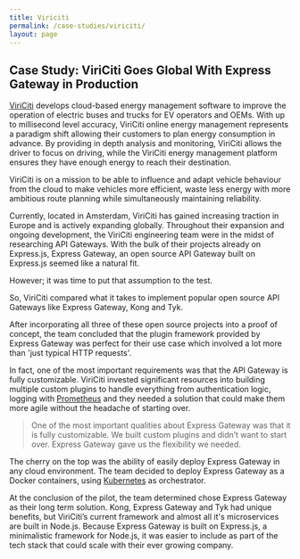 ```yaml
---
title: Viriciti
permalink: /case-studies/viriciti/
layout: page
---
```


<div class="wrapper-flex full-width contributions about">
  <div class="wrapper">
    <div class="flex-column" markdown="1">

## Case Study: ViriCiti Goes Global With Express Gateway in Production

[ViriCiti][viriciti] develops cloud-based energy management software to improve the operation of electric buses and trucks for EV operators and OEMs. With up to millisecond level accuracy, ViriCiti online energy management represents a paradigm shift allowing their customers to plan energy consumption in advance. By providing in depth analysis and monitoring, ViriCiti allows the driver to focus on driving, while the ViriCiti energy management platform ensures they have enough energy to reach their destination.

ViriCiti is on a mission to be able to influence and adapt vehicle behaviour from the cloud to make vehicles more efficient, waste less energy with more ambitious route planning while simultaneously maintaining reliability.

Currently, located in Amsterdam, ViriCiti has gained increasing traction in Europe and is actively expanding globally. Throughout their expansion and ongoing development, the ViriCiti engineering team were in the midst of researching API Gateways. With the bulk of their projects already on Express.js, Express Gateway, an open source API Gateway built on Express.js seemed like a natural fit.

However; it was time to put that assumption to the test.

So, ViriCiti compared what it takes to implement popular open source API Gateways like Express Gateway, Kong and Tyk.

After incorporating all three of these open source projects into a proof of concept, the team concluded that the plugin framework provided by Express Gateway was perfect for their use case which involved a lot more than 'just typical HTTP requests'.

In fact, one of the most important requirements was that the API Gateway is fully customizable. ViriCiti invested significant resources into building multiple custom plugins to handle everything from authentication logic, logging with [Prometheus][prometheus] and they needed a solution that could make them more agile without the headache of starting over.

> One of the most important qualities about Express Gateway was that it is fully customizable. We built custom plugins and didn’t want to start over. Express Gateway gave us the flexibility we needed.

The cherry on the top was the ability of easily deploy Express Gateway in any cloud environment. The team decided to deploy Express Gateway as a Docker containers, using [Kubernetes][kubernetes] as orchestrator.

At the conclusion of the pilot, the team determined chose Express Gateway as their long term solution. Kong, Express Gateway and Tyk had unique benefits, but ViriCiti’s current framework and almost all it's microservices are built in Node.js. Because Express Gateway is built on Express.js, a minimalistic framework for Node.js, it was easier to include as part of the tech stack that could scale with their ever growing company.

[viriciti]: https://viriciti.com
[prometheus]: https://prometheus.io/
[kubernetes]: https://kubernetes.io/

</div></div></div>
